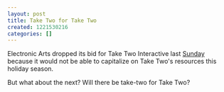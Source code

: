 ```yaml
---
layout: post
title: Take Two for Take Two
created: 1221530216
categories: []
---
```

Electronic Arts dropped its bid for Take Two Interactive last [Sunday](http://www.nytimes.com/2008/09/15/technology/15deal.html) because it would not be able to capitalize on Take Two's resources this holiday season.

But what about the next? Will there be take-two for Take Two?
